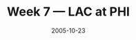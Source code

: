 ---
layout: game
title: Week 7 — LAC at PHI
season: 2005
game_id: 2005_07_SD_PHI
week: 7
date: 2005-10-23
home_team: PHI
away_team: LAC
final_home: 
final_away: 
pbp_url: /assets/data/pbp/2005/2005_07_SD_PHI.csv.gz
---
